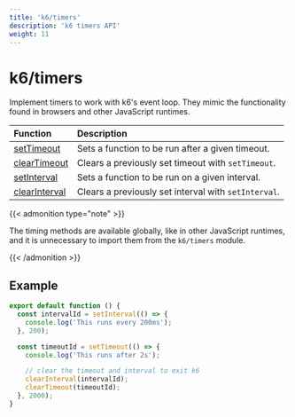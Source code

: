 ```yaml
---
title: 'k6/timers'
description: 'k6 timers API'
weight: 11
---
```


# k6/timers

Implement timers to work with k6's event loop. They mimic the functionality found in browsers and other JavaScript runtimes.

| Function                                                                      | Description                                          |
| :---------------------------------------------------------------------------- | :--------------------------------------------------- |
| [setTimeout](https://developer.mozilla.org/en-US/docs/Web/API/setTimeout)     | Sets a function to be run after a given timeout.     |
| [clearTimeout](https://developer.mozilla.org/en-US/docs/Web/API/clearTimeout) | Clears a previously set timeout with `setTimeout`.   |
| [setInterval](https://developer.mozilla.org/en-US/docs/Web/API/setInterval)   | Sets a function to be run on a given interval.       |
| [clearInterval](https://developer.mozilla.org/en-US/docs/Web/API/setInterval) | Clears a previously set interval with `setInterval`. |

{{< admonition type="note" >}}

The timing methods are available globally, like in other JavaScript runtimes, and it is unnecessary to import them from the `k6/timers` module.

{{< /admonition >}}

## Example

```javascript
export default function () {
  const intervalId = setInterval(() => {
    console.log('This runs every 200ms');
  }, 200);

  const timeoutId = setTimeout(() => {
    console.log('This runs after 2s');

    // clear the timeout and interval to exit k6
    clearInterval(intervalId);
    clearTimeout(timeoutId);
  }, 2000);
}
```

